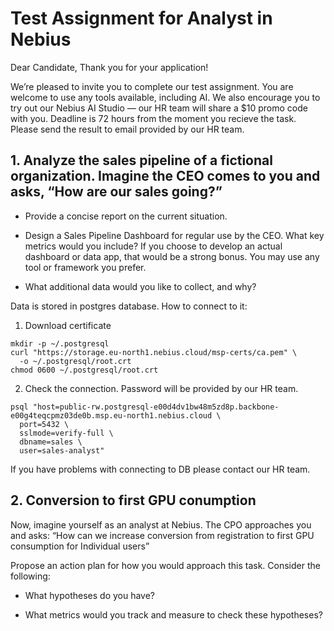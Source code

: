 # Test Assignment for Analyst in Nebius

Dear Candidate,
Thank you for your application!

We’re pleased to invite you to complete our test assignment. You are welcome to use any tools available, including AI. We also encourage you to try out our Nebius AI Studio — our HR team will share a $10 promo code with you. Deadline is 72 hours from the moment you recieve the task. Please send the result to email provided by our HR team.


## 1. Analyze the sales pipeline of a fictional organization. Imagine the CEO comes to you and asks, “How are our sales going?”

 * Provide a concise report on the current situation.

 * Design a Sales Pipeline Dashboard for regular use by the CEO. What key metrics would you include? If you choose to develop an actual dashboard or data app, that would be a strong bonus. You may use any tool or framework you prefer.

 * What additional data would you like to collect, and why?

Data is stored in postgres database. How to connect to it:
1. Download certificate
```
mkdir -p ~/.postgresql
curl "https://storage.eu-north1.nebius.cloud/msp-certs/ca.pem" \
  -o ~/.postgresql/root.crt
chmod 0600 ~/.postgresql/root.crt
```
2. Check the connection. Password will be provided by our HR team.
```
psql "host=public-rw.postgresql-e00d4dv1bw48m5zd8p.backbone-e00g4teqcpmz03de0b.msp.eu-north1.nebius.cloud \
  port=5432 \
  sslmode=verify-full \
  dbname=sales \
  user=sales-analyst"
```
If you have problems with connecting to DB please contact our HR team.

## 2. Conversion to first GPU conumption
Now, imagine yourself as an analyst at Nebius. The CPO approaches you and asks: “How can we increase conversion from registration to first GPU consumption for Individual users”

Propose an action plan for how you would approach this task. Consider the following:

 * What hypotheses do you have? 

 * What metrics would you track and measure to check these hypotheses?

